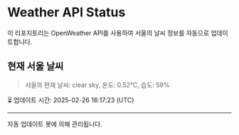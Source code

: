 
# Weather API Status

이 리포지토리는 OpenWeather API를 사용하여 서울의 날씨 정보를 자동으로 업데이트합니다.

## 현재 서울 날씨
> 서울의 현재 날씨: clear sky, 온도: 0.52°C, 습도: 59%

⏳ 업데이트 시간: 2025-02-26 16:17:23 (UTC)

---
자동 업데이트 봇에 의해 관리됩니다.
